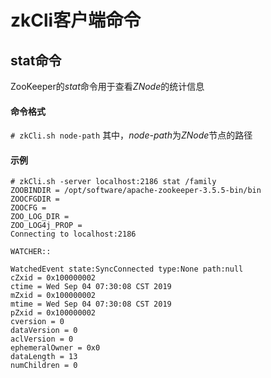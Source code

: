 # zkCli客户端命令

## stat命令
ZooKeeper的*stat*命令用于查看*ZNode*的统计信息
#### 命令格式
`# zkCli.sh node-path`
其中，*node-path*为*ZNode*节点的路径
#### 示例
```
# zkCli.sh -server localhost:2186 stat /family
ZOOBINDIR = /opt/software/apache-zookeeper-3.5.5-bin/bin
ZOOCFGDIR = 
ZOOCFG = 
ZOO_LOG_DIR = 
ZOO_LOG4j_PROP = 
Connecting to localhost:2186

WATCHER::

WatchedEvent state:SyncConnected type:None path:null
cZxid = 0x100000002
ctime = Wed Sep 04 07:30:08 CST 2019
mZxid = 0x100000002
mtime = Wed Sep 04 07:30:08 CST 2019
pZxid = 0x100000002
cversion = 0
dataVersion = 0
aclVersion = 0
ephemeralOwner = 0x0
dataLength = 13
numChildren = 0
```    
